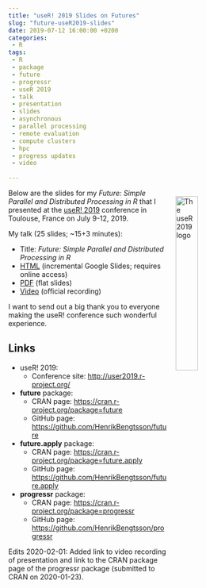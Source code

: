```yaml
---
title: "useR! 2019 Slides on Futures"
slug: "future-useR2019-slides"
date: 2019-07-12 16:00:00 +0200
categories:
 - R
tags:
 - R
 - package
 - future
 - progressr
 - useR 2019
 - talk
 - presentation
 - slides
 - asynchronous
 - parallel processing
 - remote evaluation
 - compute clusters
 - hpc
 - progress updates
 - video
 
---
```


 
<img src="/post/useR2019-logo_400x400.jpg" alt="The useR 2019 logo" style="width: 30%; float: right; margin: 2ex;"/>

Below are the slides for my _Future: Simple Parallel and Distributed Processing in R_ that I presented at the [useR! 2019](http://user2019.r-project.org/) conference in Toulouse, France on July 9-12, 2019.


My talk (25 slides; ~15+3 minutes):

* Title: _Future: Simple Parallel and Distributed Processing in R_
* [HTML](https://docs.google.com/presentation/d/e/2PACX-1vQDLsnzhfp03zAf-BG69mnwO6nqGyLP9Zuj5ShW0gbewY955wop6KO5bidbWxtrIydFj7lznwi1op__/pub?start=false&loop=false&delayms=60000) (incremental Google Slides; requires online access)
* [PDF](https://www.jottr.org/presentations/useR2019/BengtssonH_20190712-future-useR2019.pdf) (flat slides)
* [Video](https://www.youtube.com/watch?v=4B3wPFL_Syo&list=PL4IzsxWztPdliwImi5JLBC4BrvqxG-vcA&index=69) (official recording)

I want to send out a big thank you to everyone making the useR! conference such wonderful experience.


## Links

* useR! 2019:
  - Conference site: http://user2019.r-project.org/
* **future** package:
  - CRAN page: https://cran.r-project.org/package=future
  - GitHub page: https://github.com/HenrikBengtsson/future
* **future.apply** package:
  - CRAN page: https://cran.r-project.org/package=future.apply
  - GitHub page: https://github.com/HenrikBengtsson/future.apply
* **progressr** package:
  - CRAN page: https://cran.r-project.org/package=progressr
  - GitHub page: https://github.com/HenrikBengtsson/progressr


Edits 2020-02-01: Added link to video recording of presentation and link to the CRAN package page of the progressr package (submitted to CRAN on 2020-01-23).